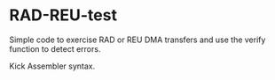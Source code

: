# RAD-REU-test

Simple code to exercise RAD or REU DMA transfers and use the verify function to detect errors.

Kick Assembler syntax.
